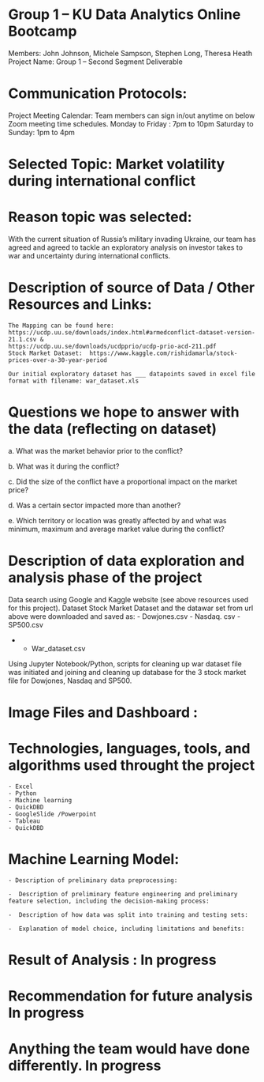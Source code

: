 
# Group 1 – KU Data Analytics Online Bootcamp
Members: John Johnson,  Michele Sampson, Stephen Long, Theresa Heath
Project Name: Group 1 – Second Segment Deliverable 

# Communication Protocols:
Project Meeting Calendar: Team members can sign in/out anytime on below Zoom meeting time schedules. 
Monday to Friday : 7pm to 10pm 
Saturday to Sunday: 1pm to 4pm

# Selected Topic:  Market volatility during international conflict 

# Reason topic was selected:
With the current situation of Russia’s military invading Ukraine, our team has agreed and  agreed to tackle an exploratory analysis  on investor takes to war and uncertainty during international conflicts.

# Description of source of Data / Other Resources and Links:
	The Mapping can be found here:  https://ucdp.uu.se/downloads/index.html#armedconflict-dataset-version-21.1.csv &
	https://ucdp.uu.se/downloads/ucdpprio/ucdp-prio-acd-211.pdf
	Stock Market Dataset:  https://www.kaggle.com/rishidamarla/stock-prices-over-a-30-year-period 
	
	Our initial exploratory dataset has ___ datapoints saved in excel file format with filename: war_dataset.xls

# Questions we hope to answer with the data (reflecting on dataset)
a.	What was the market behavior prior to the conflict? 

b.	What was it during the conflict?  

c.	Did the size of the conflict have a proportional impact on the market price?

d.	Was a certain sector impacted more than another?

e.	Which territory or location was greatly affected by and what was minimum,  maximum and average market value during the conflict?

										 
# Description of data exploration  and  analysis phase of the project
Data search  using Google and  Kaggle website (see above resources used for this project). Dataset Stock Market Dataset and the datawar set from url above were downloaded and saved as:
	 - Dowjones.csv
	 - Nasdaq. csv
	 - SP500.csv  
- 	 - War_dataset.csv

Using Jupyter Notebook/Python, scripts for cleaning up war dataset file was initiated and joining and cleaning up database for the 3 stock market file for Dowjones, Nasdaq and SP500.


# Image Files and Dashboard : 

# Technologies, languages, tools, and algorithms used throught the project 
	- Excel
	- Python
	- Machine learning
	- QuickDBD
	- GoogleSlide /Powerpoint 
	- Tableau
	- QuickDBD 

# Machine Learning Model: 

	- Description of preliminary data preprocessing:
	
	-  Description of preliminary feature engineering and preliminary feature selection, including the decision-making process:
	
	-  Description of how data was split into training and testing sets:
	
	-  Explanation of model choice, including limitations and benefits:

# Result of Analysis : In progress

# Recommendation for future analysis  In progress

# Anything the team would have done differently. In progress

